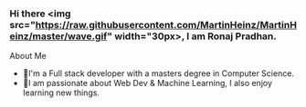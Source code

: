 ### Hi there <img src="https://raw.githubusercontent.com/MartinHeinz/MartinHeinz/master/wave.gif" width="30px>, I am Ronaj Pradhan.

About Me 
- 🌱I'm a Full stack developer with a masters degree in Computer Science.
- 🔭I am passionate about Web Dev & Machine Learning, I also enjoy learning new things.

<!--
**RonajPradhan/RonajPradhan** is a ✨ _special_ ✨ repository because its `README.md` (this file) appears on your GitHub profile.

Here are some ideas to get you started:

- 🔭 I’m currently working on ...
- 🌱 I’m currently learning ...
- 👯 I’m looking to collaborate on ...
- 🤔 I’m looking for help with ...
- 💬 Ask me about ...
- 📫 How to reach me: ...
- 😄 Pronouns: ...
- ⚡ Fun fact: ...
-->
